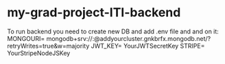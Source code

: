 # my-grad-project-ITI-backend
To run backend you need to create new DB and add .env file and and on it:
MONGOURI= mongodb+srv://<addyourusername>:<addyourpassword>@addyourcluster.gnkbrfx.mongodb.net/?retryWrites=true&w=majority
JWT_KEY= YourJWTSecretKey
STRIPE= YourStripeNodeJSKey
